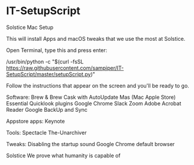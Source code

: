 # IT-SetupScript

Solstice Mac Setup

This will install Apps and macOS tweaks that we use the most at Solstice.

Open Terminal, type this and press enter:

/usr/bin/python -c "$(curl -fsSL https://raw.githubusercontent.com/sampiper/IT-SetupScript/master/setupScript.py)"

Follow the instructions that appear on the screen and you'll be ready to go.

Software: Brew & Brew Cask with AutoUpdate Mas (Mac Apple Store) Essential Quicklook plugins Google Chrome Slack Zoom Adobe Acrobat Reader Google BackUp and Sync

Appstore apps: Keynote

Tools: Spectacle The-Unarchiver

Tweaks: Disabling the startup sound Google Chrome default browser

Solstice We prove what humanity is capable of
